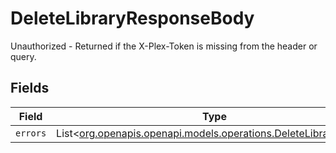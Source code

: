 # DeleteLibraryResponseBody

Unauthorized - Returned if the X-Plex-Token is missing from the header or query.


## Fields

| Field                                                                                                              | Type                                                                                                               | Required                                                                                                           | Description                                                                                                        |
| ------------------------------------------------------------------------------------------------------------------ | ------------------------------------------------------------------------------------------------------------------ | ------------------------------------------------------------------------------------------------------------------ | ------------------------------------------------------------------------------------------------------------------ |
| `errors`                                                                                                           | List<[org.openapis.openapi.models.operations.DeleteLibraryErrors](../../models/operations/DeleteLibraryErrors.md)> | :heavy_minus_sign:                                                                                                 | N/A                                                                                                                |